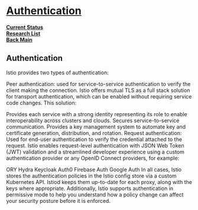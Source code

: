 # **[Authentication](https://preliminary.istio.io/latest/docs/concepts/security/#authentication)**

**[Current Status](../../../development/status/weekly/current_status.md)**\
**[Research List](../../../research/research_list.md)**\
**[Back Main](../../../README.md)**

## Authentication

Istio provides two types of authentication:

Peer authentication: used for service-to-service authentication to verify the client making the connection. Istio offers mutual TLS as a full stack solution for transport authentication, which can be enabled without requiring service code changes. This solution:

Provides each service with a strong identity representing its role to enable interoperability across clusters and clouds.
Secures service-to-service communication.
Provides a key management system to automate key and certificate generation, distribution, and rotation.
Request authentication: Used for end-user authentication to verify the credential attached to the request. Istio enables request-level authentication with JSON Web Token (JWT) validation and a streamlined developer experience using a custom authentication provider or any OpenID Connect providers, for example:

ORY Hydra
Keycloak
Auth0
Firebase Auth
Google Auth
In all cases, Istio stores the authentication policies in the Istio config store via a custom Kubernetes API. Istiod keeps them up-to-date for each proxy, along with the keys where appropriate. Additionally, Istio supports authentication in permissive mode to help you understand how a policy change can affect your security posture before it is enforced.
